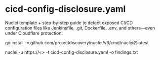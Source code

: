# cicd-config-disclosure.yaml
Nuclei template + step-by-step guide to detect exposed CI/CD configuration files like Jenkinsfile, .git, Dockerfile, .env, and others—even under Cloudflare protection.

go install -v github.com/projectdiscovery/nuclei/v3/cmd/nuclei@latest

nuclei -u https://<> -t cicd-config-disclosure.yaml -o findings.txt
